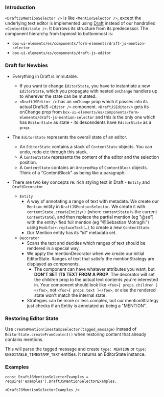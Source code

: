 ### Introduction
`<DraftJSMentionSelector />` is like `<MentionSelector />`,
except the underlying text editor is implemented
using [Draft][1] instead of our handrolled `<ContentEditable />`.
It borrows its structure from its predecessor.
The component hierarchy from topmost to bottommost is:

- `box-ui-elements/es/components/form-elements/draft-js-mention-selector`
- `box-ui-elements/es/components/draft-js-editor`

[1]: https://draftjs.org

### Draft for Newbies

- Everything in Draft is immutable.
    - If you want to change `EditorState`, you have to instantiate a new `EditorState`, which you propagate with nested `onChange` handlers up to wherever the state can be mutated.
    - `<DraftJSEditor />` has an `onChange` prop which it passes into its actual DraftJS `<Editor />` component.
    `<DraftJSEditor/>` gets its onChange prop from `box-ui-elements/es/components/form-elements/draft-js-mention-selector` and this is the only one which has `EditorState` as state - its descendents have `EditorState` as a prop.
- The `EditorState` represents the overall state of an editor.
    - An `EditorState` contains a stack of `ContentState` objects. You can undo, redo etc through this stack.
    - A `ContentState` represents the content of the editor and the selection position.
    - A `ContentState` contains an `OrderedMap` of `ContentBlock` objects.
    Think of a "ContentBlock" as being like a paragraph.

- There are two key concepts re: rich styling text in Draft - `Entity` and `DraftDecorator`
    - `Entity`
        - A way of annotating a range of text with metadata.
        We create our `Mention` entity in `DraftJSMentionSelector`.
        We create it with `contentState.createEntity()` (where `contentState` is the current `ContentState`), and then replace the partial mention (eg "@se") with the entity-ified full mention (eg "@Sebastian Motraghi") using `Modifier.replaceText(…)` to create a new `ContentState`.
        - Our Mention entity has its "id" metadata set.
    - `Decorator`
        - Scans the text and decides which ranges of text should be rendered in a special way.
        - We apply the mentionDecorator when we create our initial EditorState.
        Ranges of text that satisfy the mentionStrategy are displayed as components.
            - The component can have whatever attributes you want, but __DON'T SET ITS TEXT FROM A PROP__.
            The decorator will set the children prop to the actual text contents you're interested in.
            Your component should look like `<foo>{ props.children }</foo>`, not `<foo>{ props.text }</foo>`, or else the rendered state won't match the internal state.
        - Strategies can be more or less complex, but our mentionStrategy just checks if an Entity is annotated as being a "MENTION".

### Restoring Editor State

Use `createMentionTimestampSelector(tagged_message)` instead of `EditorState.createFromContent()` when restoring content that already contains mentions.

This will parse the tagged message and create `type: MENTION` or `type: UNEDITABLE_TIMESTAMP_TEXT` entities. It returns an EditorState instance.

### Examples

```
const DraftJSMentionSelectorExamples = require('examples').DraftJSMentionSelectorExamples;

<DraftJSMentionSelectorExamples />
```
